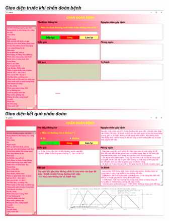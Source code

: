 ***Giao diện trước khi chẩn đoán bệnh***
![alt text](image.png)
***Giao diện kết quả chẩn đoán***
![alt text](image-1.png)
